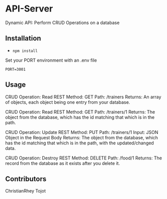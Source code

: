 # API-Server

Dynamic API: Perform CRUD Operations on a database

## Installation

* `npm install`

Set your PORT environment with an .env file

```text
PORT=3001
```

## Usage

CRUD Operation: Read
REST Method: GET
Path: /trainers
Returns: An array of objects, each object being one entry from your database.

CRUD Operation: Read
REST Method: GET
Path: /trainers/1
Returns: The object from the database, which has the id matching that which is in the path.

CRUD Operation: Update
REST Method: PUT
Path: /trainers/1
Input: JSON Object in the Request Body
Returns: The object from the database, which has the id matching that which is in the path, with the updated/changed data.

CRUD Operation: Destroy
REST Method: DELETE
Path: /food/1
Returns: The record from the database as it exists after you delete it.

## Contributors

ChristianRhey Tojot
